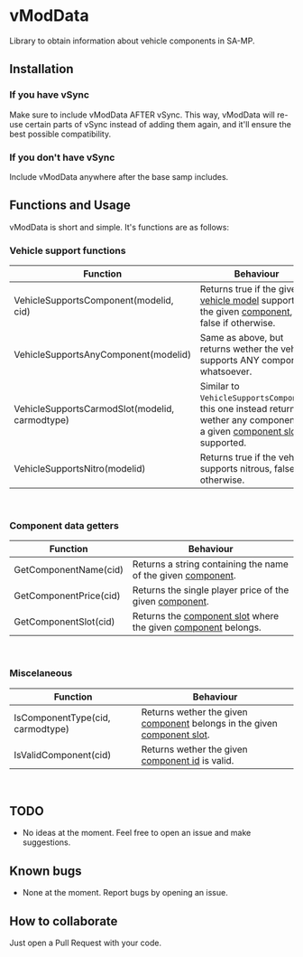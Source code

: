# vModData
Library to obtain information about vehicle components in SA-MP.

## Installation

### If you have vSync
Make sure to include vModData AFTER vSync. This way, vModData will re-use certain parts of vSync instead of adding them again, and it'll ensure the best possible compatibility.

### If you don't have vSync
Include vModData anywhere after the base samp includes.

## Functions and Usage

vModData is short and simple. It's functions are as follows:

### Vehicle support functions

Function | Behaviour
--- | ---
VehicleSupportsComponent(modelid, cid) | Returns true if the given [vehicle model](https://open.mp/es/docs/scripting/resources/vehicleid) supports the given [component](https://open.mp/es/docs/scripting/resources/carcomponentid), false if otherwise.
VehicleSupportsAnyComponent(modelid) | Same as above, but returns wether the vehicle supports ANY component whatsoever.
VehicleSupportsCarmodSlot(modelid, carmodtype) | Similar to `VehicleSupportsComponent`, this one instead returns wether any component of a given [component slot](https://open.mp/es/docs/scripting/resources/Componentslots) is supported.
VehicleSupportsNitro(modelid) | Returns true if the vehicle supports nitrous, false if otherwise.
<br>

### Component data getters

Function | Behaviour
--- | ---
GetComponentName(cid) | Returns a string containing the name of the given [component](https://open.mp/es/docs/scripting/resources/carcomponentid).
GetComponentPrice(cid) | Returns the single player price of the given [component](https://open.mp/es/docs/scripting/resources/carcomponentid).
GetComponentSlot(cid) | Returns the [component slot](https://open.mp/es/docs/scripting/resources/Componentslots) where the given [component](https://open.mp/es/docs/scripting/resources/carcomponentid) belongs.

<br>

### Miscelaneous

Function | Behaviour
--- | ---
IsComponentType(cid, carmodtype) | Returns wether the given [component](https://open.mp/es/docs/scripting/resources/carcomponentid) belongs in the given [component slot](https://open.mp/es/docs/scripting/resources/Componentslots).
IsValidComponent(cid) | Returns wether the given [component id](https://open.mp/es/docs/scripting/resources/carcomponentid) is valid.

<br>

## TODO
- No ideas at the moment. Feel free to open an issue and make suggestions.

## Known bugs
- None at the moment. Report bugs by opening an issue.

## How to collaborate
Just open a Pull Request with your code.
